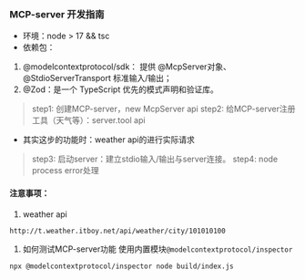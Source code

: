 ### MCP-server 开发指南
- 环境：node > 17 && tsc
- 依赖包：
1. @modelcontextprotocol/sdk： 提供 @McpServer对象、@StdioServerTransport 标准输入/输出；
2. @Zod：是一个 TypeScript 优先的模式声明和验证库。

> step1: 创建MCP-server，new McpServer api
> step2: 给MCP-server注册工具（天气等）：server.tool api
- 其实这步的功能时：weather api的进行实际请求
> step3: 启动server：建立stdio输入/输出与server连接。
> step4: node process error处理

#### 注意事项：
1. weather api
```
http://t.weather.itboy.net/api/weather/city/101010100
```
1. 如何测试MCP-server功能
使用内置模块`@modelcontextprotocol/inspector`
```
npx @modelcontextprotocol/inspector node build/index.js
```

